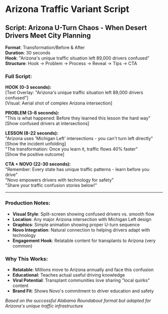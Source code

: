 # Arizona Traffic Variant Script

## **Script: Arizona U-Turn Chaos - When Desert Drivers Meet City Planning**

**Format**: Transformation/Before & After  
**Duration**: 30 seconds  
**Hook**: "Arizona's unique traffic situation left 89,000 drivers confused"  
**Structure**: Hook → Problem → Process → Reveal → Tips → CTA

### Full Script:

**HOOK (0-3 seconds):**  
[Text Overlay: "Arizona's unique traffic situation left 89,000 drivers confused"]  
[Visual: Aerial shot of complex Arizona intersection]

**PROBLEM (3-8 seconds):**  
"This is what happened: Before they learned this lesson the hard way"  
[Show confused drivers at intersections]

**LESSON (8-22 seconds):**  
"Arizona uses 'Michigan Left' intersections - you can't turn left directly"  
[Show the incident unfolding]  
"The transformation: Once you learn it, traffic flows 40% faster"  
[Show the positive outcome]

**CTA + NOVO (22-30 seconds):**  
"Remember: Every state has unique traffic patterns - learn before you drive"  
"Novo empowers drivers with technology for safety"  
"Share your traffic confusion stories below!"

---

### **Production Notes:**
- **Visual Style**: Split-screen showing confused drivers vs. smooth flow
- **Location**: Any major Arizona intersection with Michigan Left design
- **Graphics**: Simple animation showing proper U-turn sequence
- **Novo Integration**: Natural connection to helping drivers adapt with technology
- **Engagement Hook**: Relatable content for transplants to Arizona (very common)

### **Why This Works:**
- **Relatable**: Millions move to Arizona annually and face this confusion
- **Educational**: Teaches actual useful driving knowledge
- **Viral Potential**: Transplant communities love sharing "local quirks" content
- **Brand Fit**: Shows Novo's commitment to driver education and safety

*Based on the successful Alabama Roundabout format but adapted for Arizona's unique traffic infrastructure*